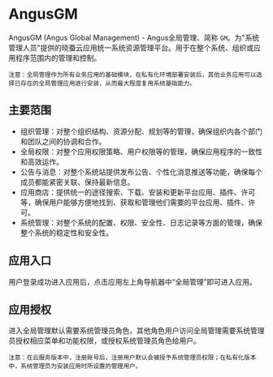 # AngusGM

AngusGM (Angus Global Management) - Angus全局管理、简称 `GM`。为"系统管理人员"提供的晓蚕云应用统一系统资源管理平台。用于在整个系统、组织或应用程序范围内的管理和控制。

`注意：全局管理作为所有业务应用的基础模块，在私有化环境部署安装后，其他业务应用可以选择已存在的全局管理应用进行安装，从而最大程度复用系统基础能力。`

## 主要范围

- 组织管理：对整个组织结构、资源分配、规划等的管理，确保组织内各个部门和团队之间的协调和合作。
- 全局权限：对整个应用权限策略、用户权限等的管理，确保应用程序的一致性和高效运作。
- 公告与消息：对整个系统站提供发布公告、个性化消息推送等功能，确保每个成员都能紧密关联、保持最新信息。
- 应用商店：提供统一的途径搜索、下载、安装和更新平台应用、插件、许可等，确保用户能够方便地找到、获取和管理他们需要的平台应用、插件、许可。
- 系统管理：对整个系统的配置、权限、安全性、日志记录等方面的管理，确保整个系统的稳定性和安全性。

## 应用入口

用户登录成功进入应用后，点击应用左上角导航器中“全局管理”即可进入应用。

## 应用授权

进入全局管理默认需要系统管理员角色，其他角色用户访问全局管理需要系统管理员授权相应菜单和功能权限，或授权系统管理员角色给用户。

`注意：在云服务版本中，注册账号后，注册用户默认会被授予系统管理员权限；在私有化版本中，系统管理员为安装应用时所设置的管理用户。`

